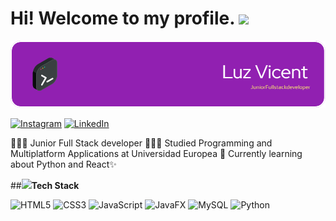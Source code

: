 # Hi! Welcome to my profile.  <img src="https://i.giphy.com/media/v1.Y2lkPTc5MGI3NjExd3phYzNhZDJoNzJ5NGVjMjJmdmRjY2dqcThxbWY2YTVtZGxocGN5biZlcD12MV9pbnRlcm5hbF9naWZfYnlfaWQmY3Q9cw/pr1dbVONbGeVvSiECh/giphy.gif" width="60"/>

![Banner de Kuromui](/img/github-header-image%20(1).png)

[![Instagram](https://img.shields.io/badge/Instagram-%23E4405F.svg?style=for-the-badge&logo=Instagram&logoColor=white)](https://www.instagram.com/karuink/)
[![LinkedIn](https://img.shields.io/badge/linkedin-%230077B5.svg?style=for-the-badge&logo=linkedin&logoColor=white)](https://www.linkedin.com/in/luz-vicent-gigante-b3aa03101/)

👩🏻‍💻 Junior Full Stack developer
👩🏻‍🎓 Studied Programming and Multiplatform Applications at Universidad Europea
💭 Currently learning about Python and React✨

##<img src=https://i.giphy.com/media/v1.Y2lkPTc5MGI3NjExdXUxbjRxeHpjcndtdnhsYXc5eGFtZ2VldzRmYnVnaDFxdjc2em5lNyZlcD12MV9pbnRlcm5hbF9naWZfYnlfaWQmY3Q9cw/ZCes4khR2025X0rOLY/giphy.gif width="60">**Tech Stack**


![HTML5](https://img.shields.io/badge/html5-%23E34F26.svg?style=for-the-badge&logo=html5&logoColor=white)
![CSS3](https://img.shields.io/badge/css3-%231572B6.svg?style=for-the-badge&logo=css3&logoColor=white)
![JavaScript](https://img.shields.io/badge/javascript-%23323330.svg?style=for-the-badge&logo=javascript&logoColor=%23F7DF1E)
![JavaFX](https://img.shields.io/badge/javafx-%23FF0000.svg?style=for-the-badge&logo=javafx&logoColor=white)
![MySQL](https://img.shields.io/badge/mysql-4479A1.svg?style=for-the-badge&logo=mysql&logoColor=white)
![Python](https://img.shields.io/badge/python-3670A0?style=for-the-badge&logo=python&logoColor=ffdd54)
